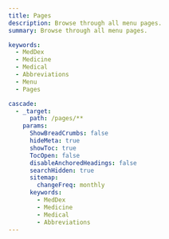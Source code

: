 ```yaml
---
title: Pages
description: Browse through all menu pages.
summary: Browse through all menu pages.

keywords:
  - MedDex
  - Medicine
  - Medical
  - Abbreviations
  - Menu
  - Pages

cascade:
  - _target:
      path: /pages/**
    params:
      ShowBreadCrumbs: false
      hideMeta: true
      showToc: true
      TocOpen: false
      disableAnchoredHeadings: false
      searchHidden: true
      sitemap:
        changeFreq: monthly
      keywords:
        - MedDex
        - Medicine
        - Medical
        - Abbreviations
---
```

